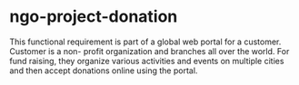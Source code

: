 # ngo-project-donation
This functional requirement is part of a global web portal for a customer. Customer is a non- profit organization and branches all over the world. For fund raising, they organize various activities and events on multiple cities and then accept donations online using the portal.
